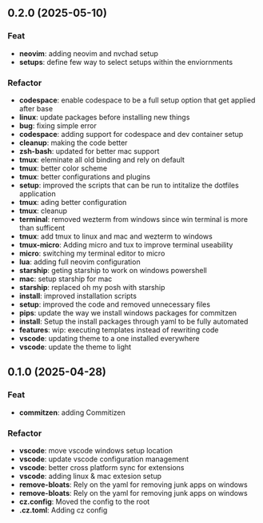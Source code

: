 ## 0.2.0 (2025-05-10)

### Feat

- **neovim**: adding neovim and nvchad setup
- **setups**: define few way to select setups within the enviornments

### Refactor

- **codespace**: enable codespace to be a full setup option that get applied after base
- **linux**: update packages before installing new things
- **bug**: fixing simple error
- **codespace**: adding support for codespace and dev container setup
- **cleanup**: making the code better
- **zsh-bash**: updated for better mac support
- **tmux**: eleminate all old binding and rely on default
- **tmux**: better color scheme
- **tmux**: better configurations and plugins
- **setup**: improved the scripts that can be run to intitalize the dotfiles application
- **tmux**: ading better configuration
- **tmux**: cleanup
- **terminal**: removed wezterm from windows since win terminal is more than sufficent
- **tmux**: add tmux to linux and mac and wezterm to windows
- **tmux-micro**: Adding micro and tux to improve terminal useability
- **micro**: switching my terminal editor to micro
- **lua**: adding full neovim configuration
- **starship**: geting starship to work on windows powershell
- **mac**: setup starship for mac
- **starship**: replaced oh my posh with starship
- **install**: improved installation scripts
- **setup**: improved the code and removed unnecessary files
- **pips**: update the way we install windows packages for commitzen
- **install**: Setup the install packages through yaml to be fully automated
- **features**: wip: executing templates instead of rewriting code
- **vscode**: updating theme to a one installed everywhere
- **vscode**: update the theme to light

## 0.1.0 (2025-04-28)

### Feat

- **commitzen**: adding Commitizen

### Refactor

- **vscode**: move vscode windows setup location
- **vscode**: update vscode configuration management
- **vscode**: better cross platform sync for extensions
- **vscode**: adding linux & mac extesion setup
- **remove-bloats**: Rely on the yaml for removing junk apps on windows
- **remove-bloats**: Rely on the yaml for removing junk apps on windows
- **cz.config**: Moved the config to the root
- **.cz.toml**: Adding cz config
